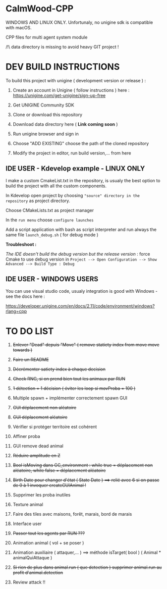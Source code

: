 # CalmWood-CPP

WINDOWS AND LINUX ONLY. Unfortunaly, no unigine sdk is compatible with macOS.

CPP files for multi agent system module

/!\ data directory is missing to avoid heavy GIT project !


# DEV BUILD INSTRUCTIONS

To build this project with unigine ( development version or release ) :

1. Create an account in Unigine ( follow instructions ) here : https://unigine.com/get-unigine/sign-up-free

2. Get UNIGINE Community SDK

3. Clone or download this repository

4. Download data directory here ( **Link coming soon** )

5. Run unigine browser and sign in

6. Choose "ADD EXISTING" choose the path of the cloned repository

7. Modify the project in editor, run build version,... from here

## IDE USER - Kdevelop example - LINUX ONLY 

I make a custom CmakeList.txt in the repository, is usualy the best option to build the project with all the custom components.

In Kdevelop open project by choosing `"source" directory in the repository` as project directory.

Choose CMakeLists.txt as project manager

In the `run menu` choose `configure launches`

Add a script application with bash as script interpreter and run always the same file `launch_debug.sh` ( for debug mode )


**Troubleshoot :**

*The IDE doesn't build the debug version but the release version* : force Cmake to use debug version in `Project --> Open Configuration --> Show Advanced --> Build Type : Debug`

## IDE USER - WINDOWS USERS

You can use visual studio code, usualy integration is good with Windows - see the docs here : 

https://developer.unigine.com/en/docs/2.11/code/environment/windows?rlang=cpp

# TO DO LIST

1. ~~Enlever "Dead" depuis "Move" ( remove statiety index from move move towards )~~

2. ~~Faire un README~~

3. ~~Décrémenter satiety index à chaque decision~~

4. ~~Check RNG, si on prend bien tout les animaux par RUN~~

5. ~~1 détection = 1 décision ( éviter les loop si movProba = 100 )~~

6. Multiple spawn + implémenter correctement spawn GUI

7. ~~GUI déplacement non aléatoire~~

8. ~~GUI déplacement aléatoire~~

9. Vérifier si protéger territoire est cohérent

10. Affiner proba 

11. GUI remove dead animal

12. ~~Réduire amplitude en Z~~

13. ~~Bool isMoving dans GC_environment : while true = déplacement non aléatoire, while false = déplacement aléatoire~~

14. ~~Birth Date pour changer d'état ( State Date ) ==> relié avec 6 si on passe de 0 à 1 invoquer createGUIAnimal !~~

15. Supprimer les proba inutiles

16. Texture animal

17. Faire des tiles avec maisons, forêt, marais, bord de marais

18. Interface user

19. ~~Passer tout les agents par RUN ???~~

20. Animation animal ( vol + se poser )

21. Animation auxiliaire ( attaquer,... ) ==> méthode isTarget( bool ) ( Animal * animalQuiAttaque )

22. ~~Si rien de plus dans animal.run ( que detection ) supprimer animal.run au profit d'animal.detection~~

23. Review attack !!
